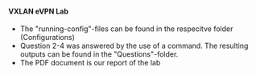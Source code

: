 #### VXLAN eVPN Lab
* The "running-config"-files can be found in the respecitve folder (Configurations)
* Question 2-4 was answered by the use of a command. The resulting outputs can be found in the "Questions"-folder.
* The PDF document is our report of the lab
